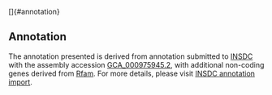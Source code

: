 []{#annotation}

Annotation
----------

The annotation presented is derived from annotation submitted to
[INSDC](http://www.insdc.org) with the assembly accession
[GCA\_000975945.2](http://www.ebi.ac.uk/ena/data/view/GCA_000975945.2),
with additional non-coding genes derived from
[Rfam](http://rfam.xfam.org/). For more details, please visit [INSDC
annotation
import](http://ensemblgenomes.org/info/data/insdc_annotation).
